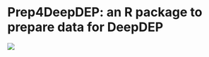 # Prep4DeepDEP: an R package to prepare data for DeepDEP

<img align="center" src="/sketch/Pref4DeepDEP.png?raw=true">
